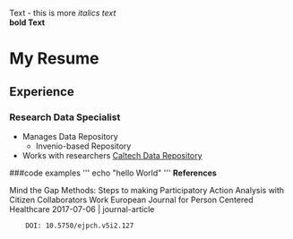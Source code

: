 Text - this is more
 *italics text*  
**bold Text** 
# My Resume 
## Experience
### Research Data Specialist
- Manages Data Repository
  - Invenio-based Repository
- Works with researchers
[Caltech Data Repository](https://data.caltech.edu)

 ###code examples
 '''
 echo "hello World"
 '''
 **References**
 
Mind the Gap Methods: Steps to making Participatory Action Analysis with Citizen Collaborators Work European Journal for Person Centered Healthcare
2017-07-06 | journal-article

        DOI: 10.5750/ejpch.v5i2.127
        
